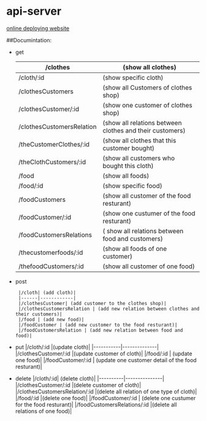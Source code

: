 # api-server
 
 [online deploying website](https://api-server-oydz.onrender.com/)

 ##Documintation:
 - get
    
      | /clothes| (show all clothes)|
      |---------|-------------------|
      | /cloth/:id| (show specific cloth)|
      | /clothesCustomers|  (show all Customers of clothes shop)|
      | /clothesCustomer/:id |(show one customer of clothes shop)|
      | /clothesCustomersRelation|  (show all relations between clothes and their customers)|
      | /theCustomerClothes/:id|  (show all clothes that this customer bought)|
      | /theClothCustomers/:id  | (show all customers who bought this cloth)|
      | /food | (show all foods)|
      | /food/:id | (show specific food)|
      | /foodCustomers | (show all customer of the food resturant)|
      | /foodCustomer/:id | (show one custumer of the food resturant)|
      | /foodCustomersRelations | ( show all relations between food and customers)|
      | /thecustomerfoods/:id |  (show all foods of one customer)|
      | /thefoodCustomers/:id |  (show all customer of one food)|


- post

       |/cloth| (add cloth)|
       |------|------------|
       |/clothesCustomer| (add customer to the clothes shop)|
       |/clothesCustomersRelation | (add new relation between clothes and their customers)|
       |/food | (add new food)|
       |/foodCustomer | (add new customer to the food resturant)|
       |/foodCustomersRelation | (add new relation between food and food)|


- put
       |/cloth/:id |(update cloth)|
       |-----------|--------------|
       |/clothesCustomer/:id |(update customer of cloth)|
       |/food/:id | (update one food)|
       |/foodCustomer/:id | (update one customer detail of the food resturant)|


- delete
       |/cloth/:id| (delete cloth)|
       |----------|---------------|
       |/clothesCustomer/:id |(delete customer of cloth)|
       |/clothesCustomersRelation/:id |(delete all relation of one type of cloth)|
       |/food/:id  |(delete one food)|
       |/foodCustomer/:id | (delete one custumer for the food resturant)|
       |/foodCustomersRelations/:id |(delete all relations of one food)|

